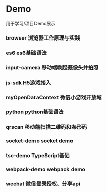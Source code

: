 # Demo
用于学习/项目Demo展示

### browser 浏览器工作原理与实践
### es6 es6基础语法
### input-camera 移动端唤起摄像头并拍照
### js-sdk H5游戏接入
### myOpenDataContext 微信小游戏开放域
### python python基础语法
### qrscan 移动端扫描二维码和条形码
### socket-demo socket demo
### tsc-demo TypeScript基础
### webpack-demo webpack demo
### wechat 微信登录授权、分享api
